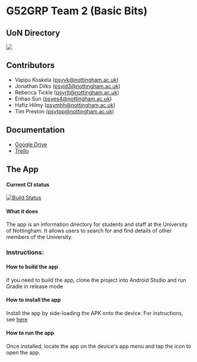 # G52GRP Team 2 (Basic Bits)
## UoN Directory
![](https://lh5.googleusercontent.com/bIx5SIn80KU53uLUheT8SUMjB0FSzYyYxQgNVNg1hvwHCseu0_V5uoT8Vb1eYmpwjJd7WHB2VdTSB5M=w1280-h894)
## Contributors
* Vappu Koskela     (psyvk@nottingham.ac.uk)
* Jonathan Dilks    (psyjd3@nottingham.ac.uk)
* Rebecca Tickle    (psyrlt@nottingham.ac.uk)
* Enhao Sun         (psyes4@nottingham.ac.uk)
* Hafiz Hilmy       (psymhh@nottingham.ac.uk)
* Tim Preston       (psytpp@nottingham.ac.uk)

## Documentation
* [Google Drive](https://drive.google.com/open?id=0B8-FRJi6a-iUUm1HV3RTNTl0VXM)
* [Trello](https://trello.com/b/2CuhjMZ2)

## The App
#### Current CI status
[![Build Status](https://travis-ci.com/jay-to-the-dee/G52GRP_TEAM2_2016_Basic_Bits.svg?token=GhupFuJpJiDAhoRspqbX&branch=master)](https://travis-ci.com/jay-to-the-dee/G52GRP_TEAM2_2016_Basic_Bits)
#### What it does
The app is an information directory for students and staff at the University of Nottingham. It allows users to search for and find details of other members of the University.
### Instructions:
#### How to build the app
If you need to build the app, clone the project into Android Studio and run Gradle in release mode
#### How to install the app
Install the app by side-loading the APK onto the device.
For instructions, see [here](https://9to5google.com/2017/01/23/how-to-sideload-an-apk/)
#### How to run the app
Once installed, locate the app on the device's app menu and tap the icon to open the app.


